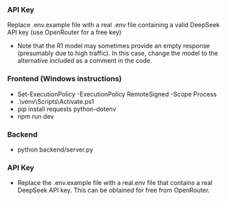 ### API Key

Replace .env.example file with a real .env file containing a valid DeepSeek API key (use OpenRouter for a free key)

- Note that the R1 model may sometimes provide an empty response (presumably due to high traffic). In this case, change the model to the alternative included as a comment in the code.

### Frontend (Windows instructions)

- Set-ExecutionPolicy -ExecutionPolicy RemoteSigned -Scope Process
- .\venv\Scripts\Activate.ps1
- pip install requests python-dotenv
- npm run dev

### Backend

- python backend/server.py

### API Key

- Replace the .env.example file with a real.env file that contains a real DeepSeek API key. This can be obtained for free from OpenRouter.

